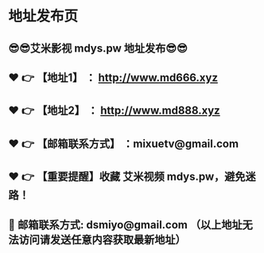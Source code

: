 <h1>地址发布页</h1>
<h2>😎😎艾米影视 mdys.pw 地址发布😎😎 </h2>
<h2>❤️ 👉 【地址1】 ： <a href="http://www.md666.xyz">http://www.md666.xyz</a> </h2>
<h2>❤️ 👉 【地址2】 ： <a href="http://www.md888.xyz">http://www.md888.xyz</a> </h2>
<h2>❤️ 👉 【邮箱联系方式】 ：mixuetv@gmail.com </h2>
<h2>❤️ 👉 【重要提醒】收藏 艾米视频 mdys.pw，避免迷路！</h2>
<h2>📧 邮箱联系方式: dsmiyo@gmail.com （以上地址无法访问请发送任意内容获取最新地址）</h2>

